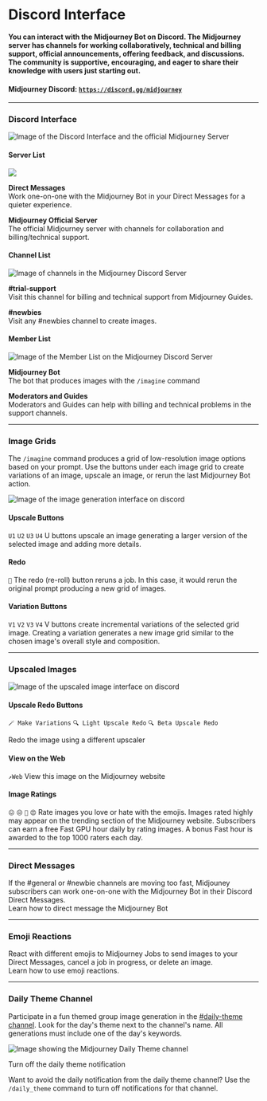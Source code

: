 # Discord Interface

**You can interact with the Midjourney Bot on Discord. The Midjourney server has channels for working collaboratively, technical and billing support, official announcements, offering feedback, and discussions. The community is supportive, encouraging, and eager to share their knowledge with users just starting out.**

#### Midjourney Discord: [`https://discord.gg/midjourney`](https://discord.gg/midjourney)

***

### Discord Interface

![Image of the Discord Interface and the official Midjourney Server](https://cdn.document360.io/3040c2b6-fead-4744-a3a9-d56d621c6c7e/Images/Documentation/MJ\_DiscordInterface.png)

#### Server List

![](https://cdn.document360.io/3040c2b6-fead-4744-a3a9-d56d621c6c7e/Images/Documentation/MJ\_Interface\_servers.png)

**Direct Messages**\
Work one-on-one with the Midjourney Bot in your Direct Messages for a quieter experience.

**Midjourney Official Server**\
The official Midjourney server with channels for collaboration and billing/technical support.

#### Channel List

![Image of channels in the Midjourney Discord Server](https://cdn.document360.io/3040c2b6-fead-4744-a3a9-d56d621c6c7e/Images/Documentation/MJ\_Interface\_Channels.png)

**#trial-support**\
Visit this channel for billing and technical support from Midjourney Guides.

**#newbies**\
Visit any #newbies channel to create images.

#### Member List

![Image of the Member List on the Midjourney Discord Server](https://cdn.document360.io/3040c2b6-fead-4744-a3a9-d56d621c6c7e/Images/Documentation/MJ\_Interface\_members.png)

**Midjourney Bot**\
The bot that produces images with the `/imagine` command

**Moderators and Guides**\
Moderators and Guides can help with billing and technical problems in the support channels.

***

### Image Grids

The `/imagine` command produces a grid of low-resolution image options based on your prompt. Use the buttons under each image grid to create variations of an image, upscale an image, or rerun the last Midjourney Bot action.

![Image of the image generation interface on discord](https://cdn.document360.io/3040c2b6-fead-4744-a3a9-d56d621c6c7e/Images/Documentation/MJ\_DiscordInterface\(1\).png)

#### Upscale Buttons

`U1` `U2` `U3` `U4` U buttons upscale an image generating a larger version of the selected image and adding more details.

#### Redo

`🔄` The redo (re-roll) button reruns a job. In this case, it would rerun the original prompt producing a new grid of images.

#### Variation Buttons

`V1` `V2` `V3` `V4` V buttons create incremental variations of the selected grid image. Creating a variation generates a new image grid similar to the chosen image's overall style and composition.

***

### Upscaled Images

![Image of the upscaled image interface on discord](https://cdn.document360.io/3040c2b6-fead-4744-a3a9-d56d621c6c7e/Images/Documentation/MJ\_DiscordUpscale.png)

#### Upscale Redo Buttons

`🪄 Make Variations` `🔍 Light Upscale Redo` `🔍 Beta Upscale Redo`

Redo the image using a different upscaler

#### View on the Web

`↗️Web` View this image on the Midjourney website

#### Image Ratings

`😖` `😒` `🙂` `😍` Rate images you love or hate with the emojis. Images rated highly may appear on the trending section of the Midjourney website. Subscribers can earn a free Fast GPU hour daily by rating images. A bonus Fast hour is awarded to the top 1000 raters each day.

***

### Direct Messages

If the #general or #newbie channels are moving too fast, Midjouney subscribers can work one-on-one with the Midjourney Bot in their Discord Direct Messages.\
Learn how to direct message the Midjourney Bot

***

### Emoji Reactions

React with different emojis to Midjourney Jobs to send images to your Direct Messages, cancel a job in progress, or delete an image.\
Learn how to use emoji reactions.

***

### Daily Theme Channel

Participate in a fun themed group image generation in the [#daily-theme channel](https://discord.com/channels/662267976984297473/945077390839787570). Look for the day's theme next to the channel's name. All generations must include one of the day's keywords.

![Image showing the Midjourney Daily Theme channel](https://cdn.document360.io/3040c2b6-fead-4744-a3a9-d56d621c6c7e/Images/Documentation/MJ\_DailyTheme.png)

Turn off the daily theme notification

Want to avoid the daily notification from the daily theme channel? Use the `/daily_theme` command to turn off notifications for that channel.
